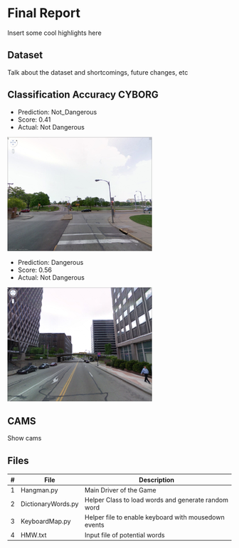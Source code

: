 # Final Report
Insert some cool highlights here

## Dataset 
Talk about the dataset and shortcomings, future changes, etc

## Classification Accuracy CYBORG
 - Prediction: Not_Dangerous
 - Score: 0.41
 - Actual: Not Dangerous
<img src="https://github.com/Byron-Dowling/Assets/blob/main/Driving_Test_Data/000004_2.jpg" width = "325" height = "256"/>

 - Prediction: Dangerous
 - Score: 0.56
 - Actual: Not Dangerous
<img src="https://github.com/Byron-Dowling/Assets/blob/main/Driving_Test_Data/000015_2.jpg" width = "325" height = "256"/>

## CAMS
Show cams

## Files
|   #    | File                    | Description                                          |
| :---:  | ----------------------- | ---------------------------------------------------- |
|   1    | Hangman.py              | Main Driver of the Game                              |
|   2    | DictionaryWords.py      | Helper Class to load words and generate random word  |
|   3    | KeyboardMap.py          | Helper file to enable keyboard with mousedown events |
|   4    | HMW.txt                 | Input file of potential words                        |
